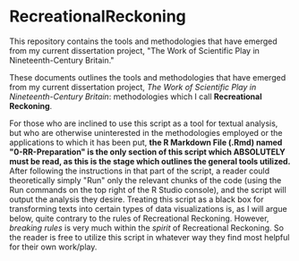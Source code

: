 # RecreationalReckoning
This repository contains the tools and methodologies that have emerged from my current dissertation project, "The Work of Scientific Play in Nineteenth-Century Britain."

These documents outlines the tools and methodologies that have emerged from my current dissertation project, *The Work of Scientific Play in Nineteenth-Century Britain*: methodologies which I call **Recreational Reckoning**.

For those who are inclined to use this script as a tool for textual analysis, but who are otherwise uninterested in the methodologies employed or the applications to which it has been put, **the R Markdown File (.Rmd) named "0-RR-Preparation" is the only section of this script which ABSOLUTELY must be read, as this is the stage which outlines the general tools utilized.** After following the instructions in that part of the script, a reader could theoretically simply "Run" only the relevant chunks of the code (using the Run commands on the top right of the R Studio console), and the script will output the analysis they desire. Treating this script as a black box for transforming texts into certain types of data visualizations is, as I will argue below, quite contrary to the rules of Recreational Reckoning.  However, *breaking rules* is very much within the *spirit* of Recreational Reckoning. So the reader is free to utilize this script in whatever way they find most helpful for their own work/play.